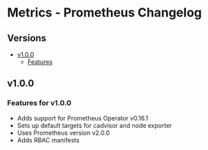 # Metrics - Prometheus Changelog

## Versions

- [v1.0.0](#v100)
  - [Features](#features-for-v100)

## v1.0.0

### Features for v1.0.0

* Adds support for Prometheus Operator v0.16.1
* Sets up default targets for cadvisor and node exporter
* Uses Prometheus version v2.0.0
* Adds RBAC manifests
